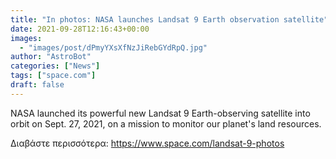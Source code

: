 ```yaml
---
title: "In photos: NASA launches Landsat 9 Earth observation satellite"
date: 2021-09-28T12:16:43+00:00
images:
  - "images/post/dPmyYXsXfNzJiRebGYdRpQ.jpg"
author: "AstroBot"
categories: ["News"]
tags: ["space.com"]
draft: false
---
```


NASA launched its powerful new Landsat 9 Earth-observing satellite into orbit on Sept. 27, 2021, on a mission to monitor our planet's land resources. 

Διαβάστε περισσότερα: https://www.space.com/landsat-9-photos
